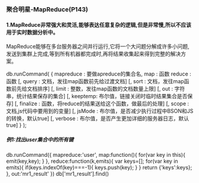 ### 聚合明星-MapReduce(P143)

#### 1.MapReduce非常强大和灵活,能够表达任意复杂的逻辑,但是非常慢,所以不应该用于实时数据分析中。
MapReduce能够在多台服务器之间并行运行,它将一个大问题分解成许多小问题,发送到集群上完成,等到所有机器都完成时,再将结果收集起来得到完整的解决方案。


db.runCommand(
 { mapreduce : 要做apreduce的集合名,
   map : 函数
   reduce : 函数
   [, query : 文档，发往map函数前先给过渡文档]
   [, sort : 文档，发往map函数前先给文档排序]
   [, limit : 整数，发往map函数的文档数量上限]
   [, out : 字符串，统计结果保存的集合]
   [, keeptemp: 布尔值，链接关闭时临时结果集合是否保存]
   [, finalize : 函数，将reduce的结果送给这个函数，做最后的处理]
   [, scope : 文档,js代码中要用到的变量]
   [, jsMode : 布尔值，是否减少执行过程中BSON和JS的转换，默认true]
   [, verbose : 布尔值，是否产生更加详细的服务器日志，默认true]
 }
);

##### 例1:找出user集合中的所有键
db.runCommand({
    mapreduce:'user',
    map:function(){
        for(var key in this){
            emit(key,key);
        }
    },
    reduce:function(k,emits){
        var keys=[];
        for(var key in emits){
            if(keys.indexOf(key)===-1){
               keys.push(key);
            }
        }
        return {'keys':keys};
    },
    out:'mr1_result'
})
db['mr1_result'].find()

